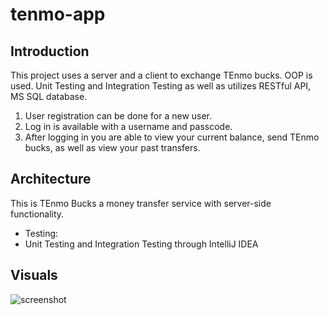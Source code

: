 # tenmo-app
## Introduction
This project uses a server and a client to exchange TEnmo bucks. OOP is used. Unit Testing and Integration Testing as well as utilizes RESTful API, MS SQL database.

1. User registration can be done for a new user.
2. Log in is available with a username and passcode.
3. After logging in you are able to view your current balance, send TEnmo bucks, as well as view your past transfers.

## Architecture
This is TEnmo Bucks a money transfer service with server-side functionality.

* Testing:
* Unit Testing and Integration Testing through IntelliJ IDEA

## Visuals
![screenshot](Capture2.PNG)
